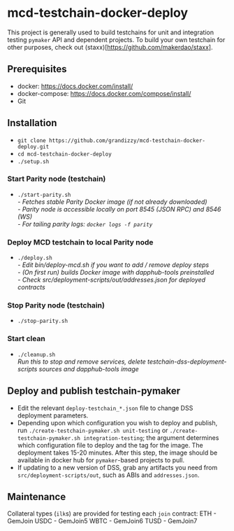 # mcd-testchain-docker-deploy
This project is generally used to build testchains for unit and integration testing `pymaker` API and dependent projects.  To build your own testchain for other purposes, check out (staxx)[https://github.com/makerdao/staxx].


## Prerequisites
- docker: https://docs.docker.com/install/
- docker-compose: https://docs.docker.com/compose/install/
- Git


## Installation
- `git clone https://github.com/grandizzy/mcd-testchain-docker-deploy.git`
- `cd mcd-testchain-docker-deploy`
- `./setup.sh`

### Start Parity node (testchain)
- `./start-parity.sh`  
*- Fetches stable Parity Docker image (if not already downloaded)*  
*- Parity node is accessible locally on port 8545 (JSON RPC) and 8546 (WS)*  
*- For tailing parity logs: `docker logs -f parity`*  

### Deploy MCD testchain to local Parity node
- `./deploy.sh`  
*- Edit bin/deploy-mcd.sh if you want to add / remove deploy steps*  
*- (On first run) builds Docker image with dapphub-tools preinstalled*  
*- Check src/deployment-scripts/out/addresses.json for deployed contracts*

### Stop Parity node (testchain)
- `./stop-parity.sh`

### Start clean
- `./cleanup.sh`  
*Run this to stop and remove services, delete testchain-dss-deployment-scripts sources and dapphub-tools image*


## Deploy and publish testchain-pymaker
- Edit the relevant `deploy-testchain_*.json` file to change DSS deployment parameters.
- Depending upon which configuration you wish to deploy and publish, run `./create-testchain-pymaker.sh unit-testing` or `./create-testchain-pymaker.sh integration-testing`; the argument determines which configuration file to deploy and the tag for the image.  The deployment takes 15-20 minutes.  After this step, the image should be available in docker hub for `pymaker`-based projects to pull.
- If updating to a new version of DSS, grab any artifacts you need from `src/deployment-scripts/out`, such as ABIs and `addresses.json`.


## Maintenance
Collateral types (`ilk`s) are provided for testing each `join` contract:
ETH - GemJoin
USDC - GemJoin5
WBTC - GemJoin6
TUSD - GemJoin7

